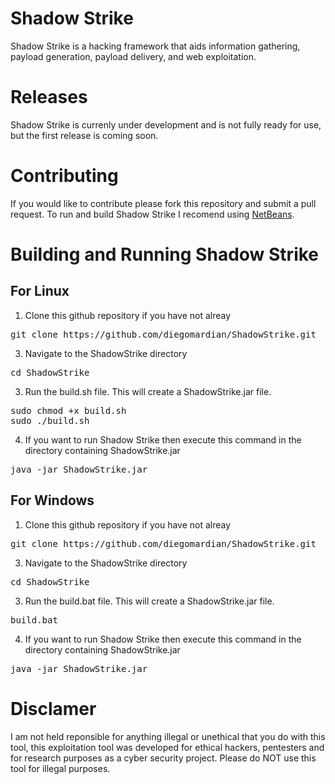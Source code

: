 # Shadow Strike
Shadow Strike is a hacking framework that aids information gathering, payload generation, payload delivery, and web exploitation.
# Releases
Shadow Strike is currenly under development and is not fully ready for use, but the first release is coming soon.
# Contributing
If you would like to contribute please fork this repository and submit a pull request. To run and build Shadow Strike I recomend using [NetBeans](https://netbeans.org).
# Building and Running Shadow Strike
## For Linux
1. Clone this github repository if you have not alreay
<pre>
git clone https://github.com/diegomardian/ShadowStrike.git
</pre>
3. Navigate to the ShadowStrike directory
<pre>
cd ShadowStrike
</pre>
3. Run the build.sh file. This will create a ShadowStrike.jar file.
<pre>
sudo chmod +x build.sh
sudo ./build.sh
</pre>
4. If you want to run Shadow Strike then execute this command in the directory containing ShadowStrike.jar
<pre>
java -jar ShadowStrike.jar
</pre>
## For Windows
1. Clone this github repository if you have not alreay
<pre>
git clone https://github.com/diegomardian/ShadowStrike.git
</pre>
3. Navigate to the ShadowStrike directory
<pre>
cd ShadowStrike
</pre>
3. Run the build.bat file. This will create a ShadowStrike.jar file.
<pre>
build.bat
</pre>
4. If you want to run Shadow Strike then execute this command in the directory containing ShadowStrike.jar
<pre>
java -jar ShadowStrike.jar
</pre>
# Disclamer
I am not held reponsible for anything illegal or unethical that you do with this tool, this exploitation tool was developed for ethical hackers, pentesters and for research purposes as a cyber security project. Please do NOT use this tool for illegal purposes.
